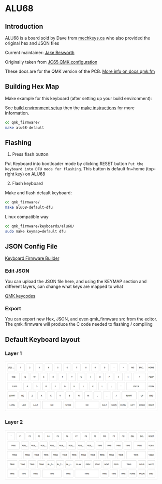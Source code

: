 # ALU68

## Introduction

ALU68 is a board sold by Dave from [mechkeys.ca](https://mechkeys.ca/) who also provided the original hex and JSON files

Current maintainer: [Jake Besworth](https://github.com/jakebesworth)

Originally taken from [JC65 QMK configuration](https://github.com/qmk/qmk_firmware/tree/master/keyboards/jc65)

These docs are for the QMK version of the PCB. [More info on docs.qmk.fm](https://docs.qmk.fm/)

## Building Hex Map

Make example for this keyboard (after setting up your build environment):

See [build environment setup](https://docs.qmk.fm/build_environment_setup.html) then the [make instructions](https://docs.qmk.fm/make_instructions.html) for more information.

```Bash
cd qmk_firmware/
make alu68-default
```

## Flashing

1. Press flash button

Put Keyboard into bootloader mode by clicking RESET button `Put the keyboard into DFU mode for flashing`. This button is default fn+home (top-right key) on ALU68 

2. Flash keyboard

Make and flash default keyboard:

```Bash
cd qmk_firmware/
make alu68-default-dfu
```

Linux compatible way

```Bash
cd qmk_firmware/keyboards/alu68/
sudo make keymap=default dfu
```

## JSON Config File

[Keyboard Firmware Builder](https://kbfirmware.com/)

### Edit JSON

You can upload the JSON file here, and using the KEYMAP section and different layers, can change what keys are mapped to what

[QMK keycodes](https://docs.qmk.fm/quantum_keycodes.html#qmk-keycodes)

### Export

You can export new Hex, JSON, and even qmk_firmware src from the editor. The qmk_firmware will produce the C code needed to flashing / compiling

## Default Keyboard layout

### Layer 1

![Layer 1 of ALU68](https://github.com/jakebesworth/ALU68-QMK/raw/master/images/layer1.png)

### Layer 2

![Layer 2 of ALU68](https://github.com/jakebesworth/ALU68-QMK/raw/master/images/layer2.png)